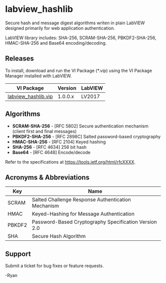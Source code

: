 # labview_hashlib
Secure hash and message digest algorithms writen in plain LabVIEW designed primarily for web application authentication.

LabVIEW library includes: SHA-256, SCRAM-SHA-256, PBKDF2-SHA-256, HMAC-SHA-256 and Base64 encoding/decoding.

## Releases
To install, download and run the VI Package (*.vip) using the VI Package Manager installed with LabVIEW.

| VI Package | Version | LabVIEW |
| --- | --- | --- |
| [labview_hashlib.vip]() | 1.0.0.x | LV2017 |

## Algorithms
- **SCRAM-SHA-256** - [RFC 5802] Secure authentication mechanism (client first and final messages)
- **PBKDF2-SHA-256** - [RFC 2898C] Salted password-based cryptography
- **HMAC-SHA-256** - [RFC 2104] Keyed hashing
- **SHA-256** - [RFC 4634] 256 bit hash
- **Base64** - [RFC 4648] Encode/decode

Refer to the specifications at https://tools.ietf.org/html/rfcXXXX.

## Acronyms & Abbreviations
| Key | Name |
| --- | --- |
| SCRAM | Salted Challenge Response Authentication Mechanism |
| HMAC | Keyed-Hashing for Message Authentication |
| PBKDF2 | Password-Based Cryptography Specification Version 2.0 |
| SHA | Secure Hash Algorithm |

## Support
Submit a ticket for bug fixes or feature requests.

-Ryan
